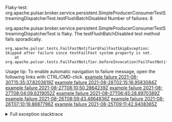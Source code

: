         
Flaky-test: org.apache.pulsar.broker.service.persistent.SimpleProducerConsumerTestStreamingDispatcherTest.testFlushBatchDisabled
Number of failures: 8

org.apache.pulsar.broker.service.persistent.SimpleProducerConsumerTestStreamingDispatcherTest is flaky. The testFlushBatchDisabled test method fails sporadically.

```
org.apache.pulsar.tests.FailFastNotifier$FailFastSkipException: Skipped after failure since testFailFast system property is set.
	at org.apache.pulsar.tests.FailFastNotifier.beforeInvocation(FailFastNotifier.java:88)

```

Usage tip: To enable automatic navigation to failure message, open the following links with CTRL/CMD-click.
[example failure 2021-08-30T15:35:37.8203619Z](https://github.com/apache/pulsar/runs/3463119398?check_suite_focus=true#step:9:2507)
[example failure 2021-08-28T02:15:16.9583084Z](https://github.com/apache/pulsar/runs/3448473880?check_suite_focus=true#step:9:1504)
[example failure 2021-08-27T08:10:50.2864239Z](https://github.com/apache/pulsar/runs/3440980370?check_suite_focus=true#step:9:1575)
[example failure 2021-08-27T08:04:09.6219052Z](https://github.com/apache/pulsar/runs/3440855241?check_suite_focus=true#step:9:1500)
[example failure 2021-08-27T06:45:28.8970389Z](https://github.com/apache/pulsar/runs/3440411158?check_suite_focus=true#step:9:1501)
[example failure 2021-08-26T08:59:43.4864836Z](https://github.com/apache/pulsar/runs/3430539961?check_suite_focus=true#step:9:2210)
[example failure 2021-08-26T07:10:19.8687796Z](https://github.com/apache/pulsar/runs/3429892136?check_suite_focus=true#step:9:1562)
[example failure 2021-08-25T09:11:42.9408365Z](https://github.com/apache/pulsar/runs/3420085427?check_suite_focus=true#step:10:1506)


<details>
<summary>Full exception stacktrace</summary>
<code><pre>
org.apache.pulsar.tests.FailFastNotifier$FailFastSkipException: Skipped after failure since testFailFast system property is set.
	at org.apache.pulsar.tests.FailFastNotifier.beforeInvocation(FailFastNotifier.java:88)

</pre></code>
</details>

